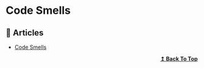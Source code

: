# Code Smells

## 📕 Articles

- [Code Smells](https://deviq.com/antipatterns/code-smells) 

<div align="right">
  <b><a href="#contents">↥ Back To Top</a></b>
</div>
